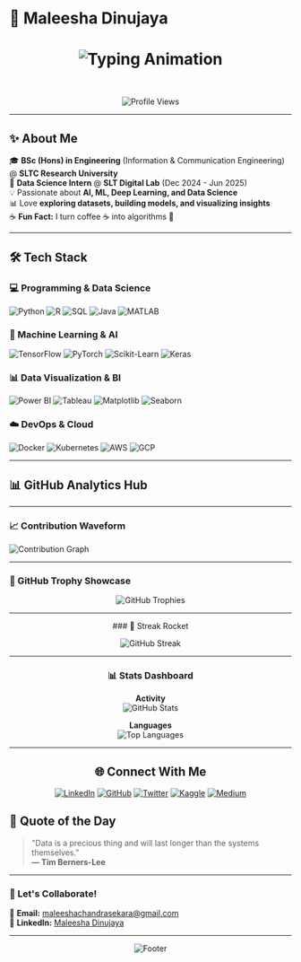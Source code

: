 # 🚀 Maleesha Dinujaya

<div align="center">

  <h1><b>
    <img src="https://readme-typing-svg.herokuapp.com?font=Fira+Code&size=26&duration=3500&pause=800&color=FF007A&center=true&vCenter=true&width=650&lines=Welcome+to+my+profile;Turning+Data+into+Insights;Crafting+Intelligent+AI+Systems;Building+Robust+ML+Models;Visualizing+Data+Stories;Coding+the+Future+with+Python" alt="Typing Animation" />
  </b></h1>

  <br/>

  ![Profile Views](https://komarev.com/ghpvc/?username=maleesha-dinujaya&label=PROFILE+VIEWS&style=flat-square&color=blueviolet)

</div>

---

## ✨ About Me

🎓 **BSc (Hons) in Engineering** (Information & Communication Engineering) @ **SLTC Research University**  
🔬 **Data Science Intern** @ **SLT Digital Lab** (Dec 2024 - Jun 2025)  
💡 Passionate about **AI, ML, Deep Learning, and Data Science**  
📊 Love **exploring datasets, building models, and visualizing insights**  
☕ **Fun Fact:** I turn coffee ☕ into algorithms 🤖  

---

## 🛠️ Tech Stack

### 💻 Programming & Data Science  
![Python](https://img.shields.io/badge/Python-3776AB?style=for-the-badge&logo=python&logoColor=white)
![R](https://img.shields.io/badge/R-276DC3?style=for-the-badge&logo=r&logoColor=white)
![SQL](https://img.shields.io/badge/SQL-4479A1?style=for-the-badge&logo=postgresql&logoColor=white)
![Java](https://img.shields.io/badge/Java-ED8B00?style=for-the-badge&logo=openjdk&logoColor=white)
![MATLAB](https://img.shields.io/badge/MATLAB-0076A8?style=for-the-badge&logo=mathworks&logoColor=white)

### 🤖 Machine Learning & AI  
![TensorFlow](https://img.shields.io/badge/TensorFlow-FF6F00?style=for-the-badge&logo=tensorflow&logoColor=white)
![PyTorch](https://img.shields.io/badge/PyTorch-EE4C2C?style=for-the-badge&logo=pytorch&logoColor=white)
![Scikit-Learn](https://img.shields.io/badge/scikit--learn-F7931E?style=for-the-badge&logo=scikit-learn&logoColor=white)
![Keras](https://img.shields.io/badge/Keras-D00000?style=for-the-badge&logo=keras&logoColor=white)

### 📊 Data Visualization & BI  
![Power BI](https://img.shields.io/badge/Power_BI-F2C811?style=for-the-badge&logo=powerbi&logoColor=black)
![Tableau](https://img.shields.io/badge/Tableau-E97627?style=for-the-badge&logo=tableau&logoColor=white)
![Matplotlib](https://img.shields.io/badge/Matplotlib-11557C?style=for-the-badge&logo=python&logoColor=white)
![Seaborn](https://img.shields.io/badge/Seaborn-0C7BB0?style=for-the-badge&logo=python&logoColor=white)

### ☁️ DevOps & Cloud  
![Docker](https://img.shields.io/badge/Docker-2496ED?style=for-the-badge&logo=docker&logoColor=white)
![Kubernetes](https://img.shields.io/badge/Kubernetes-326CE5?style=for-the-badge&logo=kubernetes&logoColor=white)
![AWS](https://img.shields.io/badge/AWS-232F3E?style=for-the-badge&logo=amazon-aws&logoColor=white)
![GCP](https://img.shields.io/badge/Google_Cloud-4285F4?style=for-the-badge&logo=google-cloud&logoColor=white)

---

## 📊 GitHub Analytics Hub
---

### 📈 Contribution Waveform

![Contribution Graph](https://github-readme-activity-graph.vercel.app/graph?username=maleesha-dinujaya&theme=react-dark&area=true&hide_border=true&custom_title=My+Coding+Waveform)

---

### 🏅 GitHub Trophy Showcase

<p align="center">
  <img src="https://github-profile-trophy.vercel.app/?username=maleesha-dinujaya&theme=radical&no-frame=true&row=1&column=7" alt="GitHub Trophies" />
</p>

---
<div align="center">
### 🚀 Streak Rocket

![GitHub Streak](https://streak-stats.demolab.com?user=maleesha-dinujaya&theme=holi-theme&hide_border=true)

---

### 📊 Stats Dashboard

**Activity**  
![GitHub Stats](https://github-readme-stats.vercel.app/api?username=maleesha-dinujaya&show_icons=true&theme=vision-friendly-dark)

**Languages**  
![Top Languages](https://github-readme-stats.vercel.app/api/top-langs/?username=maleesha-dinujaya&layout=compact&theme=dark)

---

## 🌐 Connect With Me

[![LinkedIn](https://img.shields.io/badge/LinkedIn-0077B5?style=for-the-badge&logo=linkedin&logoColor=white)](https://linkedin.com/in/maleesha-dinujaya)
[![GitHub](https://img.shields.io/badge/GitHub-100000?style=for-the-badge&logo=github&logoColor=white)](https://github.com/maleesha-dinujaya)
[![Twitter](https://img.shields.io/badge/Twitter-1DA1F2?style=for-the-badge&logo=twitter&logoColor=white)](https://twitter.com/maleesha_d)
[![Kaggle](https://img.shields.io/badge/Kaggle-20BEFF?style=for-the-badge&logo=kaggle&logoColor=white)](https://kaggle.com/maleeshadinujaya)
[![Medium](https://img.shields.io/badge/Medium-12100E?style=for-the-badge&logo=medium&logoColor=white)](https://medium.com/@maleesha-dinujaya)
</div>


## 🎯 Quote of the Day

> "Data is a precious thing and will last longer than the systems themselves."  
> **— Tim Berners-Lee**

---

### 📧 Let's Collaborate!

📩 **Email:** maleeshachandrasekara@gmail.com  
💼 **LinkedIn:** [Maleesha Dinujaya](https://linkedin.com/in/maleesha-dinujaya)

---

<div align="center">
  
  ![Footer](https://capsule-render.vercel.app/api?type=waving&color=gradient&height=100&section=footer&text=Thank%20you%20for%20visiting!&fontSize=30)
  
</div>
